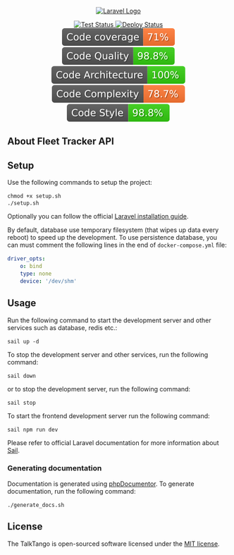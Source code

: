 <p align="center"><a href="https://laravel.com" target="_blank"><img src="https://raw.githubusercontent.com/laravel/art/master/logo-lockup/5%20SVG/2%20CMYK/1%20Full%20Color/laravel-logolockup-cmyk-red.svg" width="400" alt="Laravel Logo"></a></p>

<p align="center">
<a href="https://github.com/damianchojnacki/fleet-tracker-api/actions/workflows/tests.yml">
<img src="https://github.com/damianchojnacki/fleet-tracker-api/actions/workflows/tests.yml/badge.svg" alt="Test Status">
</a>
<a href="https://github.com/damianchojnacki/fleet-tracker-api/actions/workflows/deploy.yml">
<img src="https://github.com/damianchojnacki/fleet-tracker-api/actions/workflows/deploy.yml/badge.svg" alt="Deploy Status">
</a>
<br>
<a href="https://github.com/damianchojnacki/fleet-tracker-api/actions/workflows/tests.yml">
<img src="https://github.com/damianchojnacki/fleet-tracker-api/raw/badges/main/coverage.svg" alt="Code Coverage">
</a>
<a href="https://github.com/damianchojnacki/fleet-tracker-api/actions/workflows/insights.yml">
<img src="https://github.com/damianchojnacki/fleet-tracker-api/raw/badges/main/insights-code.svg" alt="Code Quality">
</a>
<a href="https://github.com/damianchojnacki/fleet-tracker-api/actions/workflows/insights.yml">
<img src="https://github.com/damianchojnacki/fleet-tracker-api/raw/badges/main/insights-architecture.svg" alt="Code Architecture">
</a>
<a href="https://github.com/damianchojnacki/fleet-tracker-api/actions/workflows/insights.yml">
<img src="https://github.com/damianchojnacki/fleet-tracker-api/raw/badges/main/insights-complexity.svg" alt="Code Complexity">
</a>
<a href="https://github.com/damianchojnacki/fleet-tracker-api/actions/workflows/insights.yml">
<img src="https://github.com/damianchojnacki/fleet-tracker-api/raw/badges/main/insights-style.svg" alt="Code Style">
</a>
</p>

## About Fleet Tracker API

## Setup

Use the following commands to setup the project:

```shell
chmod +x setup.sh
./setup.sh
```

Optionally you can follow the official [Laravel installation guide](https://laravel.com/docs/10.x/installation).

By default, database use temporary filesystem (that wipes up data every reboot) to speed up the development. 
To use persistence database, you can must comment the following lines in the end of `docker-compose.yml` file:

```yaml
driver_opts:
    o: bind
    type: none
    device: '/dev/shm'
```

## Usage

Run the following command to start the development server and other services such as database, redis etc.:

```shell
sail up -d
```

To stop the development server and other services, run the following command:

```shell
sail down
```

or to stop the development server, run the following command:

```shell
sail stop
```

To start the frontend development server run the following command:

```shell
sail npm run dev
```

Please refer to official Laravel documentation for more information about [Sail](https://laravel.com/docs/10.x/sail).

### Generating documentation

Documentation is generated using [phpDocumentor](https://www.phpdoc.org/). To generate documentation, run the following command:

```shell
./generate_docs.sh
```

## License

The TalkTango is open-sourced software licensed under the [MIT license](https://opensource.org/licenses/MIT).
